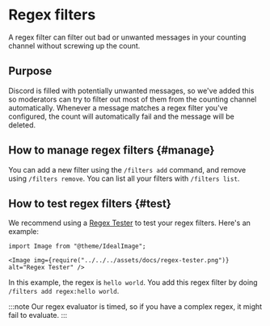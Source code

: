 # Regex filters

A regex filter can filter out bad or unwanted messages in your counting channel without screwing up the count.


## Purpose

Discord is filled with potentially unwanted messages, so we've added this so moderators can try to filter out most of them from the counting channel automatically. Whenever a message matches a regex filter you've configured, the count will automatically fail and the message will be deleted.


## How to manage regex filters {#manage}

You can add a new filter using the `/filters add` command, and remove using `/filters remove`. You can list all your filters with `/filters list`.


## How to test regex filters {#test}

We recommend using a [Regex Tester](https://regexr.com/) to test your regex filters. Here's an example:

```mdx-code-block
import Image from "@theme/IdealImage";

<Image img={require("../../../assets/docs/regex-tester.png")} alt="Regex Tester" />
```

In this example, the regex is `hello world`. You add this regex filter by doing `/filters add regex:hello world`.

:::note
Our regex evaluator is timed, so if you have a complex regex, it might fail to evaluate.
:::